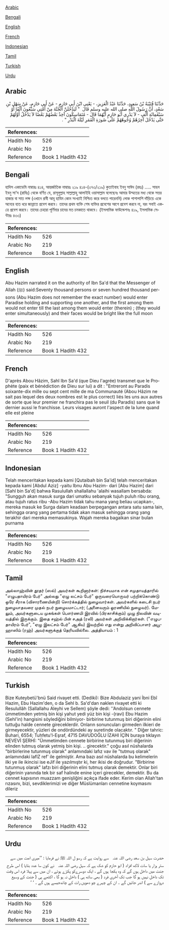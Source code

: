 [Arabic](#arabic)

[Bengali](#bengali)

[English](#english)

[French](#french)

[Indonesian](#indonesian)

[Tamil](#tamil)

[Turkish](#turkish)

[Urdu](#urdu)

## Arabic


<div dir="rtl" lang="ar" style={{fontSize:'larger',backgroundColor:'#f8f9fa',padding:20}}>
حَدَّثَنَا قُتَيْبَةُ بْنُ سَعِيدٍ، حَدَّثَنَا عَبْدُ الْعَزِيزِ، - يَعْنِي ابْنَ أَبِي حَازِمٍ - عَنْ أَبِي حَازِمٍ، عَنْ سَهْلِ بْنِ سَعْدٍ، أَنَّ رَسُولَ اللَّهِ صلى الله عليه وسلم قَالَ ‏ "‏ لَيَدْخُلَنَّ الْجَنَّةَ مِنْ أُمَّتِي سَبْعُونَ أَلْفًا أَوْ سَبْعُمِائَةِ أَلْفٍ - لاَ يَدْرِي أَبُو حَازِمٍ أَيَّهُمَا قَالَ - مُتَمَاسِكُونَ آخِذٌ بَعْضُهُمْ بَعْضًا لاَ يَدْخُلُ أَوَّلُهُمْ حَتَّى يَدْخُلَ آخِرُهُمْ وُجُوهُهُمْ عَلَى صُورَةِ الْقَمَرِ لَيْلَةَ الْبَدْرِ ‏"‏ ‏.‏
</div>
<div style={{backgroundColor:'#f8f9fa',padding:20, marginBottom: 10}}><table> <thead> <tr> <th>References:</th> <th></th> </tr> </thead> <tbody><tr><td>Hadith No</td><td>526</td></tr><tr><td>Arabic No</td><td>219</td></tr><tr><td>Reference</td><td>Book 1 Hadith 432</td></tr></tbody></table></div>

## Bengali


<div dir="ltr" lang="bn" style={{fontSize:'larger',backgroundColor:'#f8f9fa',padding:20}}>
হাদিস একাডেমি নাম্বারঃ ৪১৪, আন্তর্জাতিক নাম্বারঃ ২১৯ ৪১৪-(৩৭৩/২১৯) কুতাইবাহ ইবনু সাঈদ (রহঃ) ..... সাহল ইবনু সা'দ (রাযিঃ) থেকে বর্ণিত যে, রাসূলুল্লাহ সাল্লাল্লাহু আলাইহি ওয়াসাল্লাম বলেছেনঃ আমার উম্মতের মধ্য থেকে সত্তর হাজার বা সাত লক্ষ (এখানে রাবী আবূ হাযিম কোন সংখ্যাই নিশ্চিত করে বলতে পারেননি) লোক পাশাপাশি দাঁড়িয়ে একে অন্যের হাত ধরে জান্নাতে প্রবেশ করবে। তাদের প্রথম ব্যক্তি শেষ ব্যক্তির প্রবেশের আগে প্রবেশ করবে না, বরং সবাই একত্রে প্রবেশ করবে। তাদের চেহারা পূর্ণিমার চাদের মত চমকাতে থাকবে। (ইসলামিক ফাউন্ডেশনঃ ৪১৯, ইসলামিক সেন্টারঃ ৪৩৩)
</div>
<div style={{backgroundColor:'#f8f9fa',padding:20, marginBottom: 10}}><table> <thead> <tr> <th>References:</th> <th></th> </tr> </thead> <tbody><tr><td>Hadith No</td><td>526</td></tr><tr><td>Arabic No</td><td>219</td></tr><tr><td>Reference</td><td>Book 1 Hadith 432</td></tr></tbody></table></div>

## English


<div dir="ltr" lang="en" style={{fontSize:'larger',backgroundColor:'#f8f9fa',padding:20}}>
Abu Hazim narrated it on the authority of Ibn Sa'd that the Messenger of Allah (ﷺ) said:Seventy thousand persons or seven hundred thousand persons (Abu Hazim does not remember the exact number) would enter Paradise holding and supporting one another, and the first among them would not enter till the last among them would enter (therein) ; (they would enter simultaneously) and their faces would be bright like the full moon
</div>
<div style={{backgroundColor:'#f8f9fa',padding:20, marginBottom: 10}}><table> <thead> <tr> <th>References:</th> <th></th> </tr> </thead> <tbody><tr><td>Hadith No</td><td>526</td></tr><tr><td>Arabic No</td><td>219</td></tr><tr><td>Reference</td><td>Book 1 Hadith 432</td></tr></tbody></table></div>

## French


<div dir="ltr" lang="fr" style={{fontSize:'larger',backgroundColor:'#f8f9fa',padding:20}}>
D'après Abou Hâzim, Sahl Ibn Sa'd (que Dieu l'agrée) transmet que le Prophète (paix et bénédiction de Dieu sur lui) a dit : "Entreront au Paradis soixante-dix mille ou sept cent mille de ma Communauté (Abou Hâzim ne sait pas lequel des deux nombres est le plus correct) liés les uns aux autres de sorte que leur premier ne franchira pas le seuil (du Paradis) sans que le dernier aussi le franchisse. Leurs visages auront l'aspect de la lune quand elle est pleine
</div>
<div style={{backgroundColor:'#f8f9fa',padding:20, marginBottom: 10}}><table> <thead> <tr> <th>References:</th> <th></th> </tr> </thead> <tbody><tr><td>Hadith No</td><td>526</td></tr><tr><td>Arabic No</td><td>219</td></tr><tr><td>Reference</td><td>Book 1 Hadith 432</td></tr></tbody></table></div>

## Indonesian


<div dir="ltr" lang="id" style={{fontSize:'larger',backgroundColor:'#f8f9fa',padding:20}}>
Telah menceritakan kepada kami [Qutaibah bin Sa'id] telah menceritakan kepada kami [Abdul Aziz] -yaitu Ibnu Abu Hazim- dari [Abu Hazim] dari [Sahl bin Sa'd] bahwa Rasulullah shallallahu 'alaihi wasallam bersabda: "Sungguh akan masuk surga dari umatku sebanyak tujuh puluh ribu orang, atau tujuh ratus ribu -Abu Hazim tidak tahu mana yang beliau ucapkan-, mereka masuk ke Surga dalam keadaan berpegangan antara satu sama lain, sehingga orang yang pertama tidak akan masuk sehingga orang yang terakhir dari mereka memasukinya. Wajah mereka bagaikan sinar bulan purnama
</div>
<div style={{backgroundColor:'#f8f9fa',padding:20, marginBottom: 10}}><table> <thead> <tr> <th>References:</th> <th></th> </tr> </thead> <tbody><tr><td>Hadith No</td><td>526</td></tr><tr><td>Arabic No</td><td>219</td></tr><tr><td>Reference</td><td>Book 1 Hadith 432</td></tr></tbody></table></div>

## Tamil


<div dir="ltr" lang="ta" style={{fontSize:'larger',backgroundColor:'#f8f9fa',padding:20}}>
அல்லாஹ்வின் தூதர் (ஸல்) அவர்கள் கூறினார்கள்: நிச்சயமாக என் சமுதாயத்தாரில் "எழுபதாயிரம் பேர்" அல்லது "ஏழு லட்சம் பேர்" ஒருவரையொருவர் பற்றிக்கொண்டு ஒரே சீராக (விசாரணையின்றி) சொர்க்கத்தில் நுழைவார்கள். அவர்களில் கடைசி நபர் நுழையாதவரை முதல் நபர் நுழையமாட்டார்; (அனைவரும் ஓரணியில் நுழைவர்). மேலும், அவர்களுடைய முகங்கள் பௌர்ணமி இரவில் (பிரகாசிக்கும்) முழு நிலவின் வடிவத்தில் இருக்கும். இதை சஹ்ல் பின் சஅத் (ரலி) அவர்கள் அறிவிக்கிறார்கள். ("எழுபதாயிரம் பேர்", "ஏழு இலட்சம் பேர்" ஆகிய) இவற்றில் எது என்று அறிவிப்பாளர் அபூஹாஸிம் (ரஹ்) அவர்களுக்குத் தெரியவில்லை. அத்தியாயம் : 1
</div>
<div style={{backgroundColor:'#f8f9fa',padding:20, marginBottom: 10}}><table> <thead> <tr> <th>References:</th> <th></th> </tr> </thead> <tbody><tr><td>Hadith No</td><td>526</td></tr><tr><td>Arabic No</td><td>219</td></tr><tr><td>Reference</td><td>Book 1 Hadith 432</td></tr></tbody></table></div>

## Turkish


<div dir="ltr" lang="tr" style={{fontSize:'larger',backgroundColor:'#f8f9fa',padding:20}}>
Bize Kuteybetü'bnü Said rivayet etti. (Dediki): Bize Abdulaziz yani İbni Ebî Hazim, Ebu Hazim'den, o da Sehl b. Sa'd'dan naklen rivayet etti ki Resulullâh (Sallallahu Aleyhi ve Sellem) şöyle dedi: ''Andolsun cennete ümmetimden yetmiş bin kişi yahut yedi yüz bin kişi -(ravi) Ebu Hazim (Sehl'in) hangisini söylediğini bilmiyor- birbirine tutunmuş biri diğerinin elini tuttuğu halde cennete gireceklerdir. Onların sonuncuları girmeden ilkieri de girmeyecektir, yüzleri de ondördündeki ay suretinde olacaktır. " Diğer tahric: Buhari, 6554; Tuhfetu'l-Eşraf, 4715 DAVUDOĞLU İZAHI İÇİN buraya tıklayın NEVEVİ ŞERHİ: "Ümmetimden cennete birbirine tutunmuş biri diğerinin elinden tutmuş olarak yetmiş bin kişi. .. girecektir." çoğu asıl nüshalarda "birbirlerine tutunmuş olarak" anlamındaki lafız vav ile "tutmuş olarak" anlamındaki laflZ ref' ile gelmiştir. Ama bazı asıl nüshalarda bu kelimelerin ilki ye ile ikincisi ise eJif ile yazılmıştır ki, her ikisi de doğrudur. "Birbirine tutunmuş olarak" lafzı biri diğerinin elini tutmuş olarak demektir. Onlar biri diğerinin yanında tek bir saf halinde enine içeri girecekler, demektir. Bu da cennet kapısının muazzam genişliğini açıkça ifade eder. Kerim olan Allah'tan rızasını, bizi, sevdiklerimizi ve diğer Müslümanları cennetine koymasını dileriz
</div>
<div style={{backgroundColor:'#f8f9fa',padding:20, marginBottom: 10}}><table> <thead> <tr> <th>References:</th> <th></th> </tr> </thead> <tbody><tr><td>Hadith No</td><td>526</td></tr><tr><td>Arabic No</td><td>219</td></tr><tr><td>Reference</td><td>Book 1 Hadith 432</td></tr></tbody></table></div>

## Urdu


<div dir="rtl" lang="ur" style={{fontSize:'larger',backgroundColor:'#f8f9fa',padding:20}}>
حضرت سہل بن سعد ‌رضی ‌اللہ ‌عنہ ‌ ‌ سے روایت ہے کہ رسو ل اللہ ﷺ نے فرمایا : ’’میری امت میں سے ستر ہزار یا سات لاکھ افراد ( ابو حازم کو شک ہے کہ سہل ‌رضی ‌اللہ ‌عنہ ‌ ‌ نے کون سا عدد بتایا ) اس طرح جنت میں داخل ہوں گے کہ وہ یکجا ہوں گے ، ایک دوسرےکو پکڑے ہوئے ، ان میں سے پہلا فرد اس وقت تک داخل نہیں ہو گا جب تک آخری فرد ( بھی ساتھ ہی ) داخل نہ ہو گا ، اکٹھے ہی ( جنت کے وسیع دروازے سے ) اندر جائیں گے ۔ ان کے چہرے چو دھویں رات کے چاندجیسے ہوں گے ۔ ‘ ‘
</div>
<div style={{backgroundColor:'#f8f9fa',padding:20, marginBottom: 10}}><table> <thead> <tr> <th>References:</th> <th></th> </tr> </thead> <tbody><tr><td>Hadith No</td><td>526</td></tr><tr><td>Arabic No</td><td>219</td></tr><tr><td>Reference</td><td>Book 1 Hadith 432</td></tr></tbody></table></div>